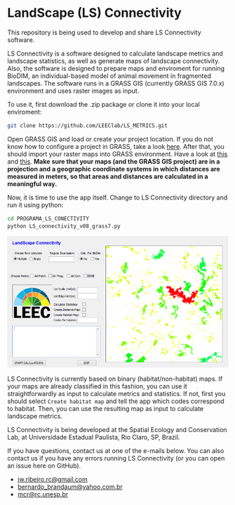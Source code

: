 # LandScape (LS) Connectivity

This repository is being used to develop and share LS Connectivity software.

LS Connectivity is a software designed to calculate landscape metrics and landscape statistics, as well as generate maps of landscape connectivity.
Also, the software is designed to prepare maps and enviroment for running BioDIM, an individual-based model of animal movement in fragmented landscapes.
The software runs in a GRASS GIS (currently GRASS GIS 7.0.x) environment and uses raster images as input.

To use it, first download the .zip package or clone it into your local enviroment:
```bash
git clone https://github.com/LEEClab/LS_METRICS.git
```

Open GRASS GIS and load or create your project location. If you do not know how to configure a project in GRASS, take a look [here](https://grass.osgeo.org/grass70/manuals/helptext.html). 
After that, you should import your raster maps into GRASS environment. Have a look at [this](https://grass.osgeo.org/grass70/manuals/r.in.gdal.html) and [this](https://grasswiki.osgeo.org/wiki/Importing_data).
**Make sure that your maps (and the GRASS GIS project) are in a projection and a geographic coordinate systems in which 
distances are measured in meters, so that areas and distances are calculated in a meaningful way.**


Now, it is time to use the app itself. Change to LS Connectivity directory and run it using python:
```bash
cd PROGRAMA_LS_CONECTIVITY
python LS_connectivity_v08_grass7.py
```

<img src="images/LS_Con_GUI.png"/>

LS Connectivity is currently based on binary (habitat/non-habitat) maps. If your maps are already classified in this fashion, 
you can use it straightforwardly as input to calculate metrics and statistics. If not, first you should select `Create habitat map` 
and tell the app which codes correspond to habitat. Then, you can use the resulting map as input to calculate landscape metrics.

LS Connectivity is being developed at the Spatial Ecology and Conservation Lab, at Universidade Estadual Paulista, Rio Claro, SP, Brazil.

If you have questions, contact us at one of the e-mails below. You can also contact us if you have any errors running LS Connectivity 
(or you can open an issue here on GitHub).
- jw.ribeiro.rc@gmail.com
- bernardo_brandaum@yahoo.com.br
- mcr@rc.unesp.br

